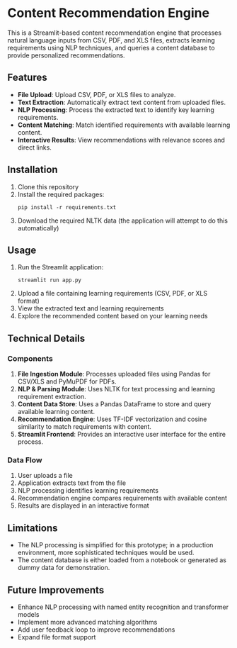 # Content Recommendation Engine

This is a Streamlit-based content recommendation engine that processes natural language inputs from CSV, PDF, and XLS files, extracts learning requirements using NLP techniques, and queries a content database to provide personalized recommendations.

## Features

- **File Upload**: Upload CSV, PDF, or XLS files to analyze.
- **Text Extraction**: Automatically extract text content from uploaded files.
- **NLP Processing**: Process the extracted text to identify key learning requirements.
- **Content Matching**: Match identified requirements with available learning content.
- **Interactive Results**: View recommendations with relevance scores and direct links.

## Installation

1. Clone this repository
2. Install the required packages:
   ```
   pip install -r requirements.txt
   ```
3. Download the required NLTK data (the application will attempt to do this automatically)

## Usage

1. Run the Streamlit application:
   ```
   streamlit run app.py
   ```
2. Upload a file containing learning requirements (CSV, PDF, or XLS format)
3. View the extracted text and learning requirements
4. Explore the recommended content based on your learning needs

## Technical Details

### Components

1. **File Ingestion Module**: Processes uploaded files using Pandas for CSV/XLS and PyMuPDF for PDFs.
2. **NLP & Parsing Module**: Uses NLTK for text processing and learning requirement extraction.
3. **Content Data Store**: Uses a Pandas DataFrame to store and query available learning content.
4. **Recommendation Engine**: Uses TF-IDF vectorization and cosine similarity to match requirements with content.
5. **Streamlit Frontend**: Provides an interactive user interface for the entire process.

### Data Flow

1. User uploads a file
2. Application extracts text from the file
3. NLP processing identifies learning requirements
4. Recommendation engine compares requirements with available content
5. Results are displayed in an interactive format

## Limitations

- The NLP processing is simplified for this prototype; in a production environment, more sophisticated techniques would be used.
- The content database is either loaded from a notebook or generated as dummy data for demonstration.

## Future Improvements

- Enhance NLP processing with named entity recognition and transformer models
- Implement more advanced matching algorithms
- Add user feedback loop to improve recommendations
- Expand file format support 